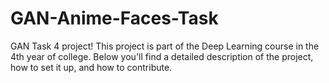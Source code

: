 # GAN-Anime-Faces-Task
GAN Task 4 project! This project is part of the Deep Learning course in the 4th year of college. Below you'll find a detailed description of the project, how to set it up, and how to contribute.
